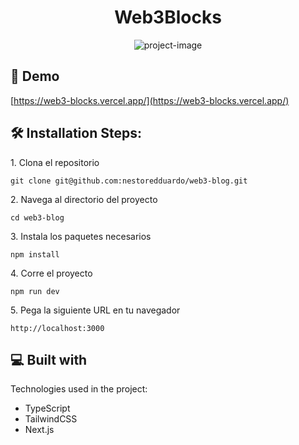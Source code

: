 <h1 align="center" id="title">Web3Blocks</h1>

<p align="center"><img src="https://socialify.git.ci/nestoredduardo/web3-blog/image?description=1&amp;descriptionEditable=Encuentra%20a%20los%20mejores%20creadores%20y%20blogs%20sobre%20web3%20%F0%9F%A6%84&amp;font=Inter&amp;language=1&amp;logo=https%3A%2F%2Fweb3-blocks.vercel.app%2Fimg%2Flogo.svg&amp;name=1&amp;owner=1&amp;pattern=Circuit%20Board&amp;theme=Dark" alt="project-image"></p>

<h2>🚀 Demo</h2>

[https://web3-blocks.vercel.app/](https://web3-blocks.vercel.app/)

<h2>🛠️ Installation Steps:</h2>

<p>1. Clona el repositorio</p>

```
git clone git@github.com:nestoredduardo/web3-blog.git
```

<p>2. Navega al directorio del proyecto</p>

```
cd web3-blog
```

<p>3. Instala los paquetes necesarios</p>

```
npm install
```

<p>4. Corre el proyecto</p>

```
npm run dev
```

<p>5. Pega la siguiente URL en tu navegador </p>

```
http://localhost:3000
```

  
  
<h2>💻 Built with</h2>

Technologies used in the project:

*   TypeScript
*   TailwindCSS
*   Next.js
